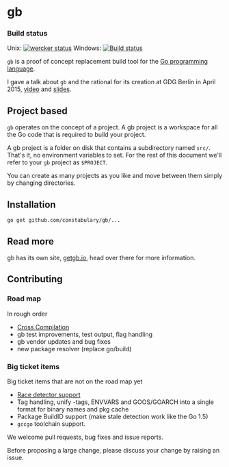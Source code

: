 # gb

### Build status
Unix:
[![wercker status](https://app.wercker.com/status/494a8ac6b836f39cc7e67036d957a43e/m/master "wercker status")](https://app.wercker.com/project/bykey/494a8ac6b836f39cc7e67036d957a43e)
Windows:
[![Build status](https://ci.appveyor.com/api/projects/status/rjttg1agmp2sra3h/branch/master?svg=true)](https://ci.appveyor.com/project/davecheney/gb/branch/master)

`gb` is a proof of concept replacement build tool for the [Go programming language](https://golang.org).

I gave a talk about `gb` and the rational for its creation at GDG Berlin in April 2015, [video](https://www.youtube.com/watch?v=c3dW80eO88I) and [slides](http://go-talks.appspot.com/github.com/davecheney/presentations/reproducible-builds.slide#1).

## Project based

`gb` operates on the concept of a project. A gb project is a workspace for all the Go code that is required to build your project.

A gb project is a folder on disk that contains a subdirectory named <code>src/</code>. That's it, no environment variables to set. For the rest of this document we'll refer to your <code>gb</code> project as <code>$PROJECT</code>.

You can create as many projects as you like and move between them simply by changing directories.

## Installation

    go get github.com/constabulary/gb/...

## Read more

gb has its own site, [getgb.io](http://getgb.io/), head over there for more information.

## Contributing

### Road map

In rough order

- [Cross Compilation](https://github.com/constabulary/gb/milestones/cross-compilation)
- gb test improvements, test output, flag handling
- gb vendor updates and bug fixes
- new package resolver (replace go/build)

### Big ticket items 

Big ticket items that are not on the road map yet

- [Race detector support](https://github.com/constabulary/gb/issues/96)
- Tag handling, unify -tags, ENVVARS and GOOS/GOARCH into a single format for binary names and pkg cache
- Package BuildID support (make stale detection work like the Go 1.5)
- `gccgo` toolchain support.

We welcome pull requests, bug fixes and issue reports.

Before proposing a large change, please discuss your change by raising an issue.
